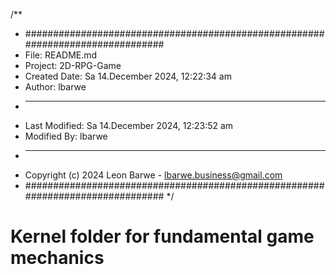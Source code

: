 /**
 * ###############################################################################
 *  File: README.md
 *  Project: 2D-RPG-Game
 *  Created Date: Sa 14.December 2024, 12:22:34 am
 *  Author: lbarwe
 *  -----
 *  Last Modified: Sa 14.December 2024, 12:23:52 am
 *  Modified By: lbarwe
 *  -----
 *  Copyright (c) 2024 Leon Barwe - lbarwe.business@gmail.com
 * ###############################################################################
 */

# Kernel folder for fundamental game mechanics